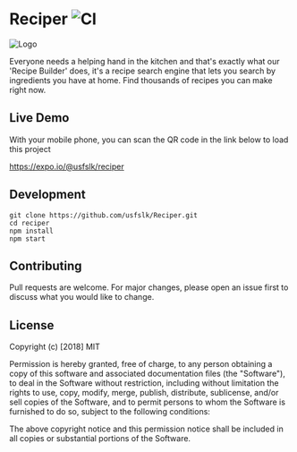 # Reciper ![CI](https://img.shields.io/badge/build-passing-brightgreen.svg)

![Logo](https://i.stack.imgur.com/qFjUs.png)


Everyone needs a helping hand in the kitchen and that's exactly what our 'Recipe Builder' does, it's a recipe search engine that lets you search by ingredients you have at home. Find thousands of recipes you can make right now.

## Live Demo

With your mobile phone, you can scan the QR code in the link below to load this project

https://expo.io/@usfslk/reciper

## Development

    git clone https://github.com/usfslk/Reciper.git
    cd reciper
    npm install
    npm start 
    
## Contributing

Pull requests are welcome. For major changes, please open an issue first to discuss what you would like to change.

## License

Copyright (c) [2018] MIT


Permission is hereby granted, free of charge, to any person obtaining a copy
of this software and associated documentation files (the "Software"), to deal
in the Software without restriction, including without limitation the rights
to use, copy, modify, merge, publish, distribute, sublicense, and/or sell
copies of the Software, and to permit persons to whom the Software is
furnished to do so, subject to the following conditions:

The above copyright notice and this permission notice shall be included in all
copies or substantial portions of the Software.
